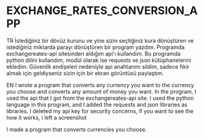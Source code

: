 # EXCHANGE_RATES_CONVERSION_APP
TR
 İstediğiniz bir dövüz kurunu ve yine sizin seçtiğiniz kura dönüştüren ve istediğiniz miktarda parayı dönüştüren bir program yazdım. 
 Programda exchangereates-api sitesinden aldığım api'ı kullandım.
 Bu programda python dilini kullandım, modül olarak ise requests ve json kütüphanelerini ekledim.
 Güvenlik endişeleri nedeniyle api anahtarımı sildim, sadece fikir almak için geldiyseniz sizin için bir ekran görüntüsü paylaştım.
  
  
EN
I wrote a program that converts any currency you want to the currency you choose and converts any amount of money you want.
In the program, I used the api that I got from the exchangereates-api site.
I used the python language in this program, and I added the requests and json libraries as libraries.
I deleted my api key for security concerns, if you want to see the how it works, i left a screenshot
 
 
 
I made a program that converts currencies you choose.
